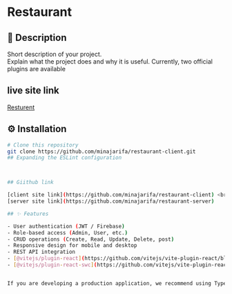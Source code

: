 # Restaurant

## 📖 Description

Short description of your project.  
Explain what the project does and why it is useful.
Currently, two official plugins are available


## live site link

[Resturent]()



## ⚙️ Installation

```bash
# Clone this repository
git clone https://github.com/minajarifa/restaurant-client.git
## Expanding the ESLint configuration



## Giithub link

[client site link](https://github.com/minajarifa/restaurant-client) <br></br>
[server site link](https://github.com/minajarifa/restaurant-server)

## ✨ Features

- User authentication (JWT / Firebase)
- Role-based access (Admin, User, etc.)
- CRUD operations (Create, Read, Update, Delete, post)
- Responsive design for mobile and desktop
- REST API integration
- [@vitejs/plugin-react](https://github.com/vitejs/vite-plugin-react/blob/main/packages/plugin-react) uses [Babel](https://babeljs.io/) for Fast Refresh
- [@vitejs/plugin-react-swc](https://github.com/vitejs/vite-plugin-react/blob/main/packages/plugin-react-swc) uses [SWC](https://swc.rs/) for Fast Refresh


If you are developing a production application, we recommend using TypeScript with type-aware lint rules enabled. Check out the [TS template](https://github.com/vitejs/vite/tree/main/packages/create-vite/template-react-ts) for information on how to integrate TypeScript and [`typescript-eslint`](https://typescript-eslint.io) in your project.
```

